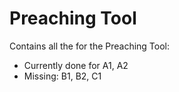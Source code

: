 # Preaching Tool 
Contains all the for the Preaching Tool: 
- Currently done for A1, A2
- Missing: B1, B2, C1 
